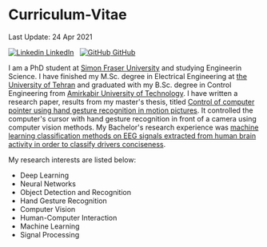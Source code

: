 # Curriculum-Vitae
Last Update: 24 Apr 2021


[![Linkedin](https://i.stack.imgur.com/gVE0j.png) LinkedIn](https://www.linkedin.com/in/yaldaforoutan)
&nbsp;
[![GitHub](https://i.stack.imgur.com/tskMh.png) GitHub](https://github.com/Youlenda)



I am a PhD student at [Simon Fraser University](https://www.sfu.ca) and studying Engineerin Science. I have finished my M.Sc. degree in Electrical Engineering at [the University of Tehran](https://ut.ac.ir/en) and graduated with my B.Sc. degree in Control Engineering from [Amirkabir University of Technology](https://aut.ac.ir/en). I have written a research paper, results from my master's thesis, titled [Control of computer pointer using hand gesture recognition in motion pictures](https://github.com/Youlenda/Mouse-using-hand-gesture-recognition-). It controlled the computer's cursor with hand gesture recognition in front of a camera using computer vision methods. My Bachelor's research experience was [machine learning classification methods on EEG signals extracted from human brain activity in order to classify drivers conciseness](https://github.com/Youlenda/Driver-s-consciousness-level-analysis-using-EEG-signals). 


My research interests are listed below:

* Deep Learning
* Neural Networks
* Object Detection and Recognition
* Hand Gesture Recognition
* Computer Vision
* Human-Computer Interaction
* Machine Learning
* Signal Processing
